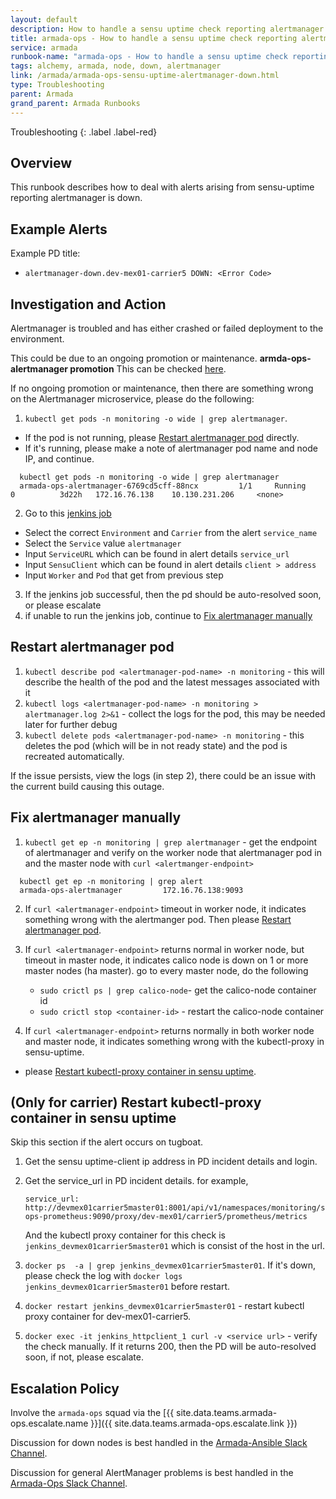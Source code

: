 ```yaml
---
layout: default
description: How to handle a sensu uptime check reporting alertmanager down.
title: armada-ops - How to handle a sensu uptime check reporting alertmanager down.
service: armada
runbook-name: "armada-ops - How to handle a sensu uptime check reporting alertmanager down"
tags: alchemy, armada, node, down, alertmanager
link: /armada/armada-ops-sensu-uptime-alertmanager-down.html
type: Troubleshooting
parent: Armada
grand_parent: Armada Runbooks
---
```


Troubleshooting
{: .label .label-red}

## Overview

This runbook describes how to deal with alerts arising from sensu-uptime reporting alertmanager is down.

## Example Alerts

Example PD title:

- `alertmanager-down.dev-mex01-carrier5 DOWN: <Error Code>`

## Investigation and Action

Alertmanager is troubled and has either crashed or failed deployment to the environment.

This could be due to an ongoing promotion or maintenance.
**armda-ops-alertmanager promotion** This can be checked [here](https://razeeflags.containers.cloud.ibm.com/alchemy-containers/flags/default/production/armada-ops-alertmanager).

If no ongoing promotion or maintenance, then there are something wrong on the Alertmanager microservice, please do the following:

1. `kubectl get pods -n monitoring -o wide | grep alertmanager`. 
  - If the pod is not running, please [Restart alertmanager pod](#restart-alertmanager-pod) directly. 
  - If it's running, please make a note of alertmanager pod name and node IP, and continue.  
~~~
  kubectl get pods -n monitoring -o wide | grep alertmanager
  armada-ops-alertmanager-6769cd5cff-88ncx         1/1     Running       0          3d22h   172.16.76.138    10.130.231.206     <none>
~~~
2. Go to this [jenkins job](https://alchemy-containers-jenkins.swg-devops.com/view/Conductors/job/armada-ops/job/check-calico-node-status-master/)
  * Select the correct `Environment` and `Carrier` from the alert `service_name`
  * Select the `Service` value `alertmanager`
  * Input `ServiceURL` which can be found in alert details `service_url` 
  * Input `SensuClient` which can be found in alert details `client > address` 
  * Input `Worker` and `Pod` that get from previous step
3. If the jenkins job successful, then the pd should be auto-resolved soon, or please escalate
4. if unable to run the jenkins job, continue to [Fix alertmanager manually](#fix-alertmanager-manually)

## Restart alertmanager pod
1. `kubectl describe pod <alertmanager-pod-name> -n monitoring` - this will describe the health of the pod and the latest messages associated with it
2. `kubectl logs <alertmanager-pod-name> -n monitoring > alertmanager.log 2>&1` - collect the logs for the pod, this may be needed later for further debug
3. `kubectl delete pods <alertmanager-pod-name> -n monitoring` - this deletes the pod (which will be in not ready state) and the pod is recreated automatically.

If the issue persists, view the logs (in step 2), there could be an issue with the current build causing this outage.

## Fix alertmanager manually
1. `kubectl get ep -n monitoring | grep alertmanager` - get the endpoint of alertmanager and verify on the worker node that alertmanager pod in and the master node with `curl <alertmanger-endpoint>`
~~~
  kubectl get ep -n monitoring | grep alert
  armada-ops-alertmanager         172.16.76.138:9093
~~~
2. If `curl <alertmanager-endpoint>` timeout in worker node, it indicates something wrong with the alertmanger pod.  Then please [Restart alertmanager pod](#restart-alertmanager-pod).

3. If `curl <alertmanager-endpoint>` returns normal in worker node, but timeout in master node, it indicates calico node is down on 1 or more master nodes (ha master). go to every master node, do the following
   - `sudo crictl ps | grep calico-node`- get the calico-node container id
   - `sudo crictl stop <container-id>` - restart the calico-node container

4. If `curl <alertmanager-endpoint>` returns normally in both worker node and master node, it indicates something wrong with the kubectl-proxy in sensu-uptime.
 - please [Restart kubectl-proxy container in sensu uptime](#only-for-carrier-restart-kubectl-proxy-container-in-sensu-uptime).


## (Only for carrier) Restart kubectl-proxy container in sensu uptime

Skip this section if the alert occurs on tugboat.

1. Get the sensu uptime-client ip address in PD incident details and login. 

2. Get the service_url in PD incident details. for example,

   ~~~
   service_url: http://devmex01carrier5master01:8001/api/v1/namespaces/monitoring/services/armada-ops-prometheus:9090/proxy/dev-mex01/carrier5/prometheus/metrics
   ~~~

   And the kubectl proxy container for this check is `jenkins_devmex01carrier5master01` which is consist of the host in the url.

3. `docker ps  -a | grep jenkins_devmex01carrier5master01`. If it's down, please check the log with `docker logs jenkins_devmex01carrier5master01` before restart.

4. `docker restart jenkins_devmex01carrier5master01` - restart kubectl proxy container for dev-mex01-carrier5.

5. `docker exec -it jenkins_httpclient_1 curl -v <service url>` - verify the check manually. If it returns 200, then the PD will be auto-resolved soon, if not, please escalate.

## Escalation Policy

Involve the `armada-ops` squad via the [{{ site.data.teams.armada-ops.escalate.name }}]({{ site.data.teams.armada-ops.escalate.link }})

Discussion for down nodes is best handled in the [Armada-Ansible Slack Channel](https://ibm-argonauts.slack.com/messages/C53ML1TV0).

Discussion for general AlertManager problems is best handled in the [Armada-Ops Slack Channel](https://ibm-argonauts.slack.com/messages/C534XTE49).
